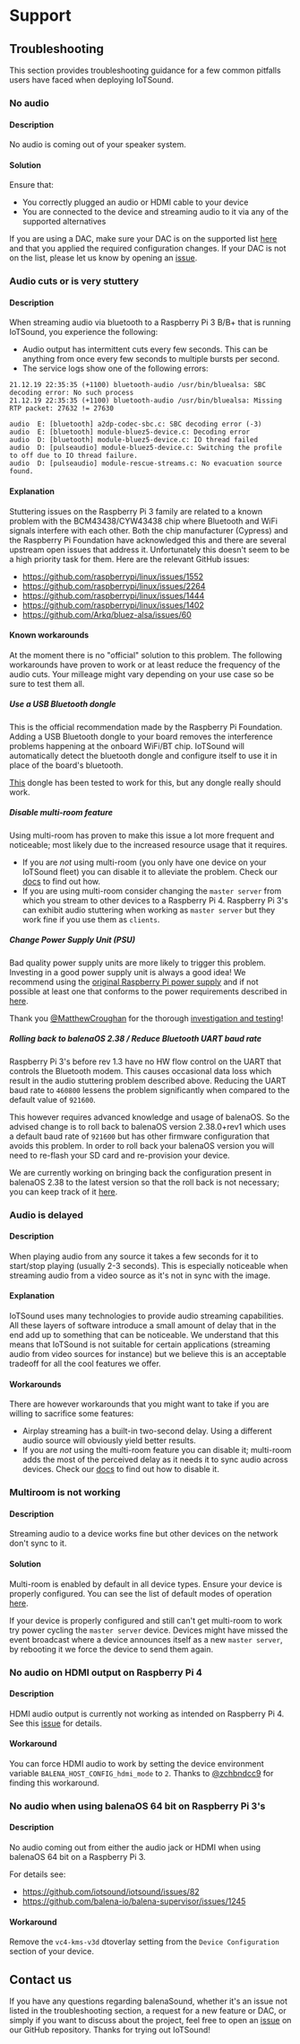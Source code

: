 # Support

## Troubleshooting

This section provides troubleshooting guidance for a few common pitfalls users have faced when deploying IoTSound.

### No audio

#### Description

No audio is coming out of your speaker system.

#### Solution

Ensure that:

- You correctly plugged an audio or HDMI cable to your device
- You are connected to the device and streaming audio to it via any of the supported alternatives

If you are using a DAC, make sure your DAC is on the supported list [here](audio-interfaces#dac-boards) and that you applied the required configuration changes. If your DAC is not on the list, please let us know by opening an [issue](https://github.com/iotsound/iotsound/issues/new). 

### Audio cuts or is very stuttery

#### Description

When streaming audio via bluetooth to a Raspberry Pi 3 B/B+ that is running IoTSound, you experience the following:

- Audio output has intermittent cuts every few seconds. This can be anything from once every few seconds to multiple bursts per second.
- The service logs show one of the following errors:

```log
21.12.19 22:35:35 (+1100) bluetooth-audio /usr/bin/bluealsa: SBC decoding error: No such process
21.12.19 22:35:35 (+1100) bluetooth-audio /usr/bin/bluealsa: Missing RTP packet: 27632 != 27630
```

```log
audio  E: [bluetooth] a2dp-codec-sbc.c: SBC decoding error (-3)
audio  E: [bluetooth] module-bluez5-device.c: Decoding error
audio  D: [bluetooth] module-bluez5-device.c: IO thread failed
audio  D: [pulseaudio] module-bluez5-device.c: Switching the profile to off due to IO thread failure.
audio  D: [pulseaudio] module-rescue-streams.c: No evacuation source found.
```

#### Explanation

Stuttering issues on the Raspberry Pi 3 family are related to a known problem with the BCM43438/CYW43438 chip where Bluetooth and WiFi signals interfere with each other. Both the chip manufacturer (Cypress) and the Raspberry Pi Foundation have acknowledged this and there are several upstream open issues that address it. Unfortunately this doesn't seem to be a high priority task for them. Here are the relevant GitHub issues:

- https://github.com/raspberrypi/linux/issues/1552
- https://github.com/raspberrypi/linux/issues/2264
- https://github.com/raspberrypi/linux/issues/1444
- https://github.com/raspberrypi/linux/issues/1402
- https://github.com/Arkq/bluez-alsa/issues/60

#### Known workarounds

At the moment there is no "official" solution to this problem. The following workarounds have proven to work or at least reduce the frequency of the audio cuts. Your milleage might vary depending on your use case so be sure to test them all.

##### Use a USB Bluetooth dongle

This is the official recommendation made by the Raspberry Pi Foundation. Adding a USB Bluetooth dongle to your board removes the interference problems happening at the onboard WiFi/BT chip. IoTSound will automatically detect the bluetooth dongle and configure itself to use it in place of the board's bluetooth.

[This](https://www.amazon.com/TP-Link-Bluetooth-Receiver-Controllers-UB400/dp/B07V1SZCY6/ref=sr_1_7) dongle has been tested to work for this, but any dongle really should work.

##### Disable multi-room feature

Using multi-room has proven to make this issue a lot more frequent and noticeable; most likely due to the increased resource usage that it requires.

- If you are _not_ using multi-room (you only have one device on your IoTSound fleet) you can disable it to alleviate the problem. Check our [docs](customization/#general) to find out how.
- If you are using multi-room consider changing the `master server` from which you stream to other devices to a Raspberry Pi 4. Raspberry Pi 3's can exhibit audio stuttering when working as `master server` but they work fine if you use them as `clients`.

##### Change Power Supply Unit (PSU)

Bad quality power supply units are more likely to trigger this problem. Investing in a good power supply unit is always a good idea!
We recommend using the [original Raspberry Pi power supply](https://www.raspberrypi.org/products/raspberry-pi-universal-power-supply/) and if not possible at least one that conforms to the power requirements described in [here](https://www.raspberrypi.org/documentation/hardware/raspberrypi/power/README.md).

Thank you [@MatthewCroughan](https://github.com/MatthewCroughan) for the thorough [investigation and testing](https://github.com/iotsound/iotsound/issues/62#issuecomment-605265537)!

##### Rolling back to balenaOS 2.38 / Reduce Bluetooth UART baud rate

Raspberry Pi 3's before rev 1.3 have no HW flow control on the UART that controls the Bluetooth modem. This causes occasional data loss which result in the audio stuttering problem described above. Reducing the UART baud rate to `460800` lessens the problem significantly when compared to the default value of `921600`.

This however requires advanced knowledge and usage of balenaOS. So the advised change is to roll back to balenaOS version 2.38.0+rev1 which uses a default baud rate of `921600` but has other firmware configuration that avoids this problem. In order to roll back your balenaOS version you will need to re-flash your SD card and re-provision your device.

We are currently working on bringing back the configuration present in balenaOS 2.38 to the latest version so that the roll back is not necessary; you can keep track of it [here](https://github.com/balena-os/balena-raspberrypi/issues/476).

### Audio is delayed

#### Description

When playing audio from any source it takes a few seconds for it to start/stop playing (usually 2-3 seconds). This is especially noticeable when streaming audio from a video source as it's not in sync with the image.

#### Explanation

IoTSound uses many technologies to provide audio streaming capabilities. All these layers of software introduce a small amount of delay that in the end add up to something that can be noticeable. We understand that this means that IoTSound is not suitable for certain applications (streaming audio from video sources for instance) but we believe this is an acceptable tradeoff for all the cool features we offer.

#### Workarounds

There are however workarounds that you might want to take if you are willing to sacrifice some features:

- Airplay streaming has a built-in two-second delay. Using a different audio source will obviously yield better results.
- If you are _not_ using the multi-room feature you can disable it; multi-room adds the most of the perceived delay as it needs it to sync audio across devices. Check our [docs](customization/#general) to find out how to disable it.

### Multiroom is not working

#### Description

Streaming audio to a device works fine but other devices on the network don't sync to it.

#### Solution

Multi-room is enabled by default in all device types. Ensure your device is properly configured. You can see the list of default modes of operation [here](device-support).

If your device is properly configured and still can't get multi-room to work try power cycling the `master server` device. Devices might have missed the event broadcast where a device announces itself as a new `master server`, by rebooting it we force the device to send them again.

### No audio on HDMI output on Raspberry Pi 4

#### Description

HDMI audio output is currently not working as intended on Raspberry Pi 4. See this [issue](https://github.com/iotsound/iotsound/issues/79) for details.

#### Workaround

You can force HDMI audio to work by setting the device environment variable `BALENA_HOST_CONFIG_hdmi_mode` to `2`. Thanks to [@zchbndcc9](https://github.com/zchbndcc9) for finding this workaround.

### No audio when using balenaOS 64 bit on Raspberry Pi 3's

#### Description

No audio coming out from either the audio jack or HDMI when using balenaOS 64 bit on a Raspberry Pi 3.

For details see:

- https://github.com/iotsound/iotsound/issues/82
- https://github.com/balena-io/balena-supervisor/issues/1245

#### Workaround

Remove the `vc4-kms-v3d` dtoverlay setting from the `Device Configuration` section of your device.

## Contact us

If you have any questions regarding balenaSound, whether it's an issue not listed in the troubleshooting section, a request for a new feature or DAC, or simply if you want to discuss about the project, feel free to open an [issue](https://github.com/iotsound/iotsound/issues/new) on our GitHub repository. Thanks for trying out IoTSound!
